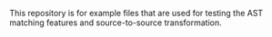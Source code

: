 This repository is for example files that are used for testing the AST matching features and source-to-source transformation. 
